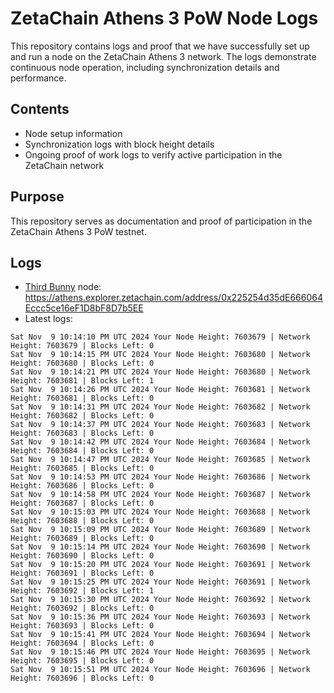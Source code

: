 # ZetaChain Athens 3 PoW Node Logs
This repository contains logs and proof that we have successfully set up and run a node on the ZetaChain Athens 3 network. The logs demonstrate continuous node operation, including synchronization details and performance.

## Contents
- Node setup information
- Synchronization logs with block height details
- Ongoing proof of work logs to verify active participation in the ZetaChain network

## Purpose
This repository serves as documentation and proof of participation in the ZetaChain Athens 3 PoW testnet.

## Logs

- [Third Bunny](https://thirdbunny.xyz/) node: https://athens.explorer.zetachain.com/address/0x225254d35dE666064Eccc5ce16eF1D8bF8D7b5EE
- Latest logs:
```
Sat Nov  9 10:14:10 PM UTC 2024 Your Node Height: 7603679 | Network Height: 7603679 | Blocks Left: 0
Sat Nov  9 10:14:15 PM UTC 2024 Your Node Height: 7603680 | Network Height: 7603680 | Blocks Left: 0
Sat Nov  9 10:14:21 PM UTC 2024 Your Node Height: 7603680 | Network Height: 7603681 | Blocks Left: 1
Sat Nov  9 10:14:26 PM UTC 2024 Your Node Height: 7603681 | Network Height: 7603681 | Blocks Left: 0
Sat Nov  9 10:14:31 PM UTC 2024 Your Node Height: 7603682 | Network Height: 7603682 | Blocks Left: 0
Sat Nov  9 10:14:37 PM UTC 2024 Your Node Height: 7603683 | Network Height: 7603683 | Blocks Left: 0
Sat Nov  9 10:14:42 PM UTC 2024 Your Node Height: 7603684 | Network Height: 7603684 | Blocks Left: 0
Sat Nov  9 10:14:47 PM UTC 2024 Your Node Height: 7603685 | Network Height: 7603685 | Blocks Left: 0
Sat Nov  9 10:14:53 PM UTC 2024 Your Node Height: 7603686 | Network Height: 7603686 | Blocks Left: 0
Sat Nov  9 10:14:58 PM UTC 2024 Your Node Height: 7603687 | Network Height: 7603687 | Blocks Left: 0
Sat Nov  9 10:15:03 PM UTC 2024 Your Node Height: 7603688 | Network Height: 7603688 | Blocks Left: 0
Sat Nov  9 10:15:09 PM UTC 2024 Your Node Height: 7603689 | Network Height: 7603689 | Blocks Left: 0
Sat Nov  9 10:15:14 PM UTC 2024 Your Node Height: 7603690 | Network Height: 7603690 | Blocks Left: 0
Sat Nov  9 10:15:20 PM UTC 2024 Your Node Height: 7603691 | Network Height: 7603691 | Blocks Left: 0
Sat Nov  9 10:15:25 PM UTC 2024 Your Node Height: 7603691 | Network Height: 7603692 | Blocks Left: 1
Sat Nov  9 10:15:30 PM UTC 2024 Your Node Height: 7603692 | Network Height: 7603692 | Blocks Left: 0
Sat Nov  9 10:15:36 PM UTC 2024 Your Node Height: 7603693 | Network Height: 7603693 | Blocks Left: 0
Sat Nov  9 10:15:41 PM UTC 2024 Your Node Height: 7603694 | Network Height: 7603694 | Blocks Left: 0
Sat Nov  9 10:15:46 PM UTC 2024 Your Node Height: 7603695 | Network Height: 7603695 | Blocks Left: 0
Sat Nov  9 10:15:51 PM UTC 2024 Your Node Height: 7603696 | Network Height: 7603696 | Blocks Left: 0
```
